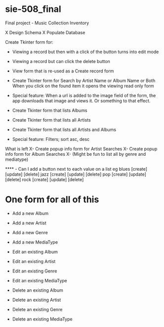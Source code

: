 # sie-508_final
Final project - Music Collection Inventory

X Design Schema
X Populate Database

Create Tkinter form for:
  - Viewing a record but then with a click of the button turns into edit mode
  - Viewing a record but can click the delete button
  - View form that is re-used as a Create record form

  - Create Tkinter form for Search by Artist Name or Album Name or Both
      When you click on the found item it opens the viewing read only form 
  - Special feature: When a url is added to the image field of the form,
      the app downloads that image and views it. Or something to that effect.

  - Create Tkinter form that lists Albums
  - Create Tkinter form that lists all Artists
  - Create Tkinter form that lists all Artists and Albums
  - Special feature: Filters; sort asc, desc


  
What is left
 X- Create popup info form for Artist Searches
 X- Create popup info form for Album Searches
 X- (Might be fun to list all by genre and mediatype)
 

 **** - Can I add a button next to each value on a list
 eg
  blues  [create] [update] [delete]
  jazz   [create] [update] [delete]
  pop    [create] [update] [delete]
  rock   [create] [update] [delete]

  

 # One form for all of this
 - Add a new Album
 - Add a new Artist
 - Add a new Genre
 - Add a new MediaType

 - Edit an existing Album
 - Edit an existing Artist
 - Edit an existing Genre
 - Edit an existing MediaType

 - Delete an existing Album
 - Delete an existing Artist
 - Delete an existing Genre
 - Delete an existing MediaType
